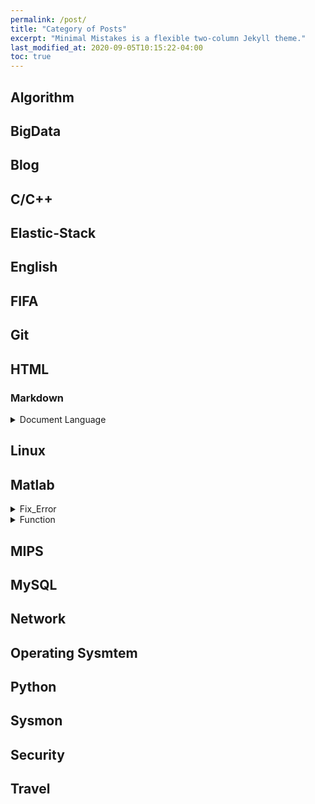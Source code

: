 ```yaml
---
permalink: /post/
title: "Category of Posts"
excerpt: "Minimal Mistakes is a flexible two-column Jekyll theme."
last_modified_at: 2020-09-05T10:15:22-04:00
toc: true
---
```

## Algorithm

## BigData
## Blog

## C/C++

## Elastic-Stack
## English
## FIFA
## Git
## HTML
### Markdown

<details><summary>Document Language</summary>
<div markdown="1">
> 1. [Basic markdown_language](https://leesk212.github.io/MD-Basic-Markdown-language/)
</div></details>

## Linux



## Matlab
<details><summary>Fix_Error</summary>
<div markdown="1">
> 1. [mat2png](https://leesk212.github.io/Matlab-Mat2Png/)
</div></details>
<details><summary>Function</summary>
<div markdown="1">
> 1. [mat2png](https://leesk212.github.io/Matlab-Mat2Png/)
</div></details>

## MIPS
## MySQL
## Network
## Operating Sysmtem
## Python
## Sysmon
## Security
## Travel
